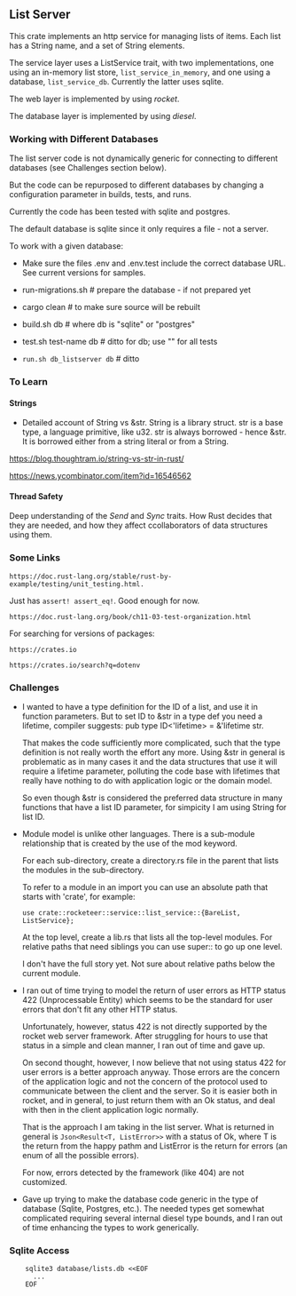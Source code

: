 
## List Server

This crate implements an http service for managing lists of items. Each list has
a String name, and a set of String elements. 

The service layer uses a ListService trait, with two implementations, one 
using an in-memory list store, `list_service_in_memory`, and one using a
database, `list_service_db`. Currently the latter uses sqlite.

The web layer is implemented by using *rocket*.

The database layer is implemented by using *diesel*.

### Working with Different Databases

The list server code is not dynamically generic for connecting to different 
databases (see Challenges section below).

But the code can be repurposed to different databases by changing a
configuration parameter in builds, tests, and runs.

Currently the code has been tested with sqlite and postgres.

The default database is sqlite since it only requires a file - not a server. 

To work with a given database:

- Make sure the files .env and .env.test include the correct database URL.
  See current versions for samples.

- run-migrations.sh             # prepare the database - if not prepared yet

- cargo clean                   # to make sure source will be rebuilt 

- build.sh db                   # where db is "sqlite" or "postgres"

- test.sh test-name db          # ditto for db; use "" for all tests

- `run.sh db_listserver db`     # ditto


### To Learn

#### Strings

- Detailed account of String vs &str. String is a library struct. str is a
  base type, a language primitive, like u32. str is always borrowed - hence &str.
  It is borrowed either from a string literal or from a String.

https://blog.thoughtram.io/string-vs-str-in-rust/

https://news.ycombinator.com/item?id=16546562

#### Thread Safety

Deep understanding of the *Send* and *Sync* traits. How Rust decides that they 
are needed, and how they affect ccollaborators of data structures using them.

### Some Links

```
https://doc.rust-lang.org/stable/rust-by-example/testing/unit_testing.html.
```
  
Just has `assert! assert_eq!`. Good enough for now.

```
https://doc.rust-lang.org/book/ch11-03-test-organization.html
```

For searching for versions of packages:

```
https://crates.io
```

```
https://crates.io/search?q=dotenv
```

### Challenges

- I wanted to have a type definition for the ID of a list, and use it in
  function parameters. But to set ID to &str in a type def you need a lifetime,
  compiler suggests: pub type ID<'lifetime> = &'lifetime str.

  That makes the code sufficiently more complicated, such that the type
  definition is not really worth the effort any more. Using &str in general is
  problematic as in many cases it and the data structures that use it will
  require a lifetime parameter, polluting the code base with lifetimes that
  really have nothing to do with application logic or the domain model.

  So even though &str is considered the preferred data structure in many
  functions that have a list ID parameter, for simpicity I am using String for
  list ID.

- Module model is unlike other languages. There is a sub-module relationship
  that is created by the use of the mod keyword. 

  For each sub-directory, create a directory.rs file in the parent that lists
  the modules in the sub-directory.

  To refer to a module in an import you can use an absolute path that starts
  with 'crate', for example:

  ```
  use crate::rocketeer::service::list_service::{BareList, ListService};
  ```

  At the top level, create a lib.rs that lists all the top-level modules.
  For relative paths that need siblings you can use super:: to go up 
  one level.

  I don't have the full story yet. Not sure about relative paths below 
  the current module.

- I ran out of time trying to model the return of user errors as HTTP status
  422 (Unprocessable Entity) which seems to be the standard for user errors
  that don't fit any other HTTP status.

  Unfortunately, however, status 422 is not directly supported by the rocket web
  server framework. After struggling for hours to use that status in a simple
  and clean manner, I ran out of time and gave up.

  On second thought, however, I now believe that not using status 422 for user
  errors is a better approach anyway. Those errors are the concern of the 
  application logic and not the concern of the protocol used to communicate 
  between the client and the server. So it is easier both in rocket, and in
  general, to just return them with an Ok status, and deal with then in the 
  client application logic normally.

  That is the approach I am taking in the list server. What is returned in
  general is `Json<Result<T, ListError>>` with a status of Ok, where T is the
  return from the happy pathm and ListError is the return for errors (an enum of
  all the possible errors).

  For now, errors detected by the framework (like 404) are not customized.

- Gave up trying to make the database code generic in the type of database
  (Sqlite, Postgres, etc.). The needed types get somewhat complicated requiring
  several internal diesel type bounds, and I ran out of time enhancing the types
  to work generically.

### Sqlite Access

```
    sqlite3 database/lists.db <<EOF
      ...
    EOF
```

